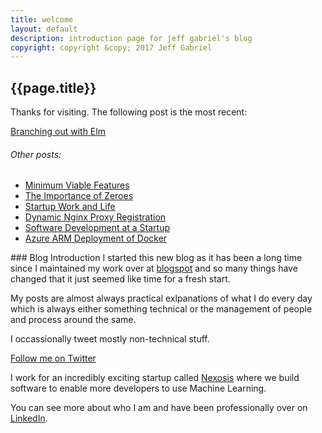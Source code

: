 ```yaml
---
title: welcome
layout: default
description: introduction page for jeff gabriel's blog
copyright: copyright &copy; 2017 Jeff Gabriel
---
```

## {{page.title}}
Thanks for visiting. The following post is the most recent:
<div id="nav">
<a href="/elm" target="_self">Branching out with Elm</a>
<p>
<h6>Other posts:</h6>
<ul>
<li><a href="/minimumviablefeatures" target="_self">Minimum Viable Features</a></li>
<li><a href="/importantzeroes.html" target="_self">The Importance of Zeroes</a></li>
<li><a href="/worklife.html" target="_self">Startup Work and Life</a></li>
<li><a href="/nginxloadbalancer.html" target="_self">Dynamic Nginx Proxy Registration</a></li>
<li><a href="/devprocess.html" target="_self">Software Development at a Startup</a></li>
<li><a href="/dockerarmdeploy.html" target="_self">Azure ARM Deployment of Docker</a></li>
</ul>
</p>
</div>
### Blog Introduction
I started this new blog as it has been a long time since I maintained my work over at <a href="http://gabe19.blogspot.com" target="_blank">blogspot</a> and so many things have changed that it just seemed like time for a fresh start.

My posts are almost always practical exlpanations of what I do every day which is always either something technical or the management of people and process around the same. 

I occassionally tweet mostly non-technical stuff.

<a href="https://twitter.com/jeffgabriel" class="twitter-follow-button" data-show-count="false">Follow me on Twitter</a><script async src="//platform.twitter.com/widgets.js" charset="utf-8"></script>

I work for an incredibly exciting startup called <a href="http://www.nexosis.com" target="_blank">Nexosis</a> where we build software to enable more developers to use Machine Learning.

You can see more about who I am and have been professionally over on <a href="https://www.linkedin.com/in/jeff-gabriel-88395b" target="_blank">LinkedIn</a>.